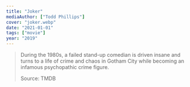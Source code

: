 ```yaml
---
title: "Joker"
mediaAuthor: ["Todd Phillips"]
cover: "joker.webp"
date: "2021-01-01"
tags: ["movie"]
year: "2019"
---
```


> During the 1980s, a failed stand-up comedian is driven insane and turns to a life of crime and chaos in Gotham City while becoming an infamous psychopathic crime figure.
>
> Source: TMDB
